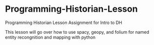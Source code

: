 # Programming-Historian-Lesson
Programming Historian Lesson Assignment for Intro to DH

This lesson will go over how to use spacy, geopy, and folium for named entity recongnition and mapping with python